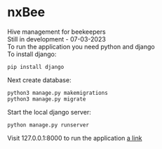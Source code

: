 # nxBee
Hive management for beekeepers
<br>
Still in development - 07-03-2023
<br>
To run the application you need python and django
<br>
To install django:
```
pip install django
```
Next create database:
```
python3 manage.py makemigrations
python3 manage.py migrate
```
Start the local django server:
```
python manage.py runserver
```
Visit 127.0.0.1:8000 to run the application [a link](127.0.0.1:8000)
